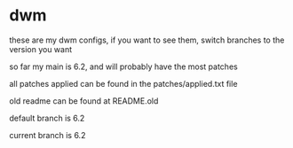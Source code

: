 # dwm

these are my dwm configs, if you want to see them, switch branches to the version you want

so far my main is 6.2, and will probably have the most patches

all patches applied can be found in the patches/applied.txt file

old readme can be found at README.old

default branch is 6.2

current branch is 6.2
